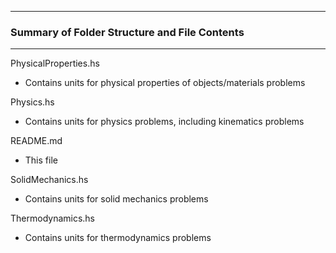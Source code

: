 --------------------------------------------------
### Summary of Folder Structure and File Contents
--------------------------------------------------

PhysicalProperties.hs
  - Contains units for physical properties of objects/materials problems

Physics.hs
  - Contains units for physics problems, including kinematics problems

README.md
  - This file

SolidMechanics.hs
  - Contains units for solid mechanics problems

Thermodynamics.hs
  - Contains units for thermodynamics problems
  